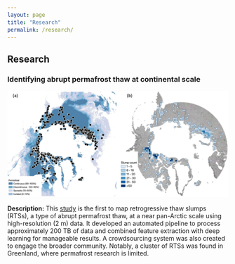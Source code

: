 ```yaml
---
layout: page
title: "Research"
permalink: /research/
---
```


## Research 

### Identifying abrupt permafrost thaw at continental scale
![Figure 1](../images/thawslump_points_density_v2_trim.jpg)

**Description:** 
This [study](https://doi.org/10.1016/j.isprsjprs.2023.10.008) is the first to map retrogressive thaw slumps (RTSs), a type of abrupt permafrost thaw, at a near pan-Arctic scale using high-resolution (2 m) data. It developed an automated pipeline to process approximately 200 TB of data and combined feature extraction with deep learning for manageable results. A crowdsourcing system was also created to engage the broader community. Notably, a cluster of RTSs was found in Greenland, where permafrost research is limited.

